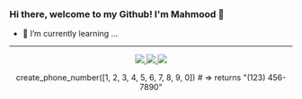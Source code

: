 ### Hi there, welcome to my Github! I'm Mahmood 👋
- 🌱 I’m currently learning ...

<div align="center">
  <hr>
  <div>
      <a href="#"><img src="https://img.shields.io/badge/-Python3-3776AB?style=flat-square&logo=Python&logoColor=white" />  </a>
      <a href="#"><img src="https://img.shields.io/badge/-Git-black?style=flat-square&logo=git" />  </a>
      <a href="#"><img src="https://img.shields.io/badge/github-%23121011.svg?flat-square&logo=github&logoColor=white" />  </a>


create_phone_number([1, 2, 3, 4, 5, 6, 7, 8, 9, 0]) # => returns "(123) 456-7890"


